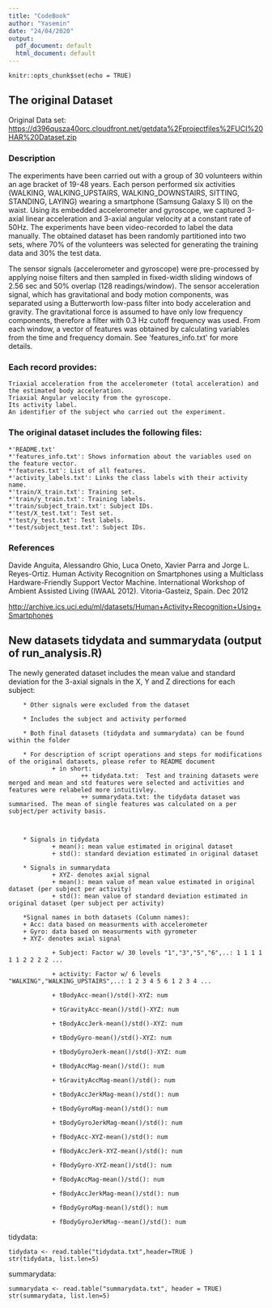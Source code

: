 ```yaml
---
title: "CodeBook"
author: "Yasemin"
date: "24/04/2020"
output:
  pdf_document: default
  html_document: default
---
```


```{r setup, include=FALSE}
knitr::opts_chunk$set(echo = TRUE)
```

## The original Dataset

Original Data set: https://d396qusza40orc.cloudfront.net/getdata%2Fprojectfiles%2FUCI%20HAR%20Dataset.zip

### Description 

The experiments have been carried out with a group of 30 volunteers within an age bracket of 19-48 years. Each person performed six activities (WALKING, WALKING_UPSTAIRS, WALKING_DOWNSTAIRS, SITTING, STANDING, LAYING) wearing a smartphone (Samsung Galaxy S II) on the waist. Using its embedded accelerometer and gyroscope, we captured 3-axial linear acceleration and 3-axial angular velocity at a constant rate of 50Hz. The experiments have been video-recorded to label the data manually. The obtained dataset has been randomly partitioned into two sets, where 70% of the volunteers was selected for generating the training data and 30% the test data.

The sensor signals (accelerometer and gyroscope) were pre-processed by applying noise filters and then sampled in fixed-width sliding windows of 2.56 sec and 50% overlap (128 readings/window). The sensor acceleration signal, which has gravitational and body motion components, was separated using a Butterworth low-pass filter into body acceleration and gravity. The gravitational force is assumed to have only low frequency components, therefore a filter with 0.3 Hz cutoff frequency was used. From each window, a vector of features was obtained by calculating variables from the time and frequency domain. See 'features_info.txt' for more details.

### Each record provides:

    Triaxial acceleration from the accelerometer (total acceleration) and the estimated body acceleration.
    Triaxial Angular velocity from the gyroscope.
    Its activity label.
    An identifier of the subject who carried out the experiment.

### The original dataset includes the following files:

    *'README.txt'
    *'features_info.txt': Shows information about the variables used on the feature vector.
    *'features.txt': List of all features.
    *'activity_labels.txt': Links the class labels with their activity name.
    *'train/X_train.txt': Training set.
    *'train/y_train.txt': Training labels.
    *'train/subject_train.txt': Subject IDs.
    *'test/X_test.txt': Test set.
    *'test/y_test.txt': Test labels.
    *'test/subject_test.txt': Subject IDs.

### References

Davide Anguita, Alessandro Ghio, Luca Oneto, Xavier Parra and Jorge L. Reyes-Ortiz. Human Activity Recognition on Smartphones using a Multiclass Hardware-Friendly Support Vector Machine. International Workshop of Ambient Assisted Living (IWAAL 2012). Vitoria-Gasteiz, Spain. Dec 2012

http://archive.ics.uci.edu/ml/datasets/Human+Activity+Recognition+Using+Smartphones



## New datasets tidydata and summarydata (output of run_analysis.R)


The newly generated dataset includes the mean value and standard deviation for the 3-axial signals in the X, Y and Z directions for each subject:

        * Other signals were excluded from the dataset

        * Includes the subject and activity performed

        * Both final datasets (tidydata and summarydata) can be found within the folder

        * For description of script operations and steps for modifications of the original datasets, please refer to README document
                + in short: 
                        ++ tidydata.txt:  Test and training datasets were merged and mean and std features were selected and activities and features were relabeled more intuitivley.
                        ++ summarydata.txt: the tidydata dataset was summarised. The mean of single features was calculated on a per subject/per activity basis.

    

        * Signals in tidydata
                + mean(): mean value estimated in original dataset
                + std(): standard deviation estimated in original dataset
                
        * Signals in summarydata
                + XYZ- denotes axial signal
                + mean(): mean value of mean value estimated in original dataset (per subject per activity)
                + std(): mean value of standard deviation estimated in original dataset (per subject per activity)
                
        *Signal names in both datasets (Column names):
        + Acc: data based on measurments with accelerometer
        + Gyro: data based on measurments with gyrometer
        + XYZ- denotes axial signal

                + Subject: Factor w/ 30 levels "1","3","5","6",..: 1 1 1 1 1 1 2 2 2 2 ...

                + activity: Factor w/ 6 levels "WALKING","WALKING_UPSTAIRS",..: 1 2 3 4 5 6 1 2 3 4 ...
                
                + tBodyAcc-mean()/std()-XYZ: num

                + tGravityAcc-mean()/std()-XYZ: num

                + tBodyAccJerk-mean()/std()-XYZ: num

                + tBodyGyro-mean()/std()-XYZ: num

                + tBodyGyroJerk-mean()/std()-XYZ: num

                + tBodyAccMag-mean()/std(): num

                + tGravityAccMag-mean()/std(): num

                + tBodyAccJerkMag-mean()/std(): num

                + tBodyGyroMag-mean()/std(): num

                + tBodyGyroJerkMag-mean()/std(): num

                + fBodyAcc-XYZ-mean()/std(): num

                + fBodyAccJerk-XYZ-mean()/std(): num

                + fBodyGyro-XYZ-mean()/std(): num

                + fBodyAccMag-mean()/std(): num

                + fBodyAccJerkMag-mean()/std(): num

                + fBodyGyroMag-mean()/std(): num

                + fBodyGyroJerkMag--mean()/std(): num
 
 tidydata:
```{r}
tidydata <- read.table("tidydata.txt",header=TRUE )
str(tidydata, list.len=5)
```

summarydata:
```{r}
summarydata <- read.table("summarydata.txt", header = TRUE)
str(summarydata, list.len=5)
```
